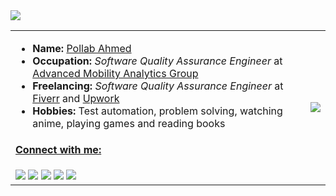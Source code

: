 <img src ="https://gpvc.arturio.dev/P-Ahmed">

<table>
  <tr>
    <td>
        <ul>
          <li><strong>Name:</strong> <a href="https://www.linkedin.com/in/pollab-ahmed/">Pollab Ahmed</a></li>
          <li><strong>Occupation:</strong> <em>Software Quality Assurance Engineer</em> at <a href="https://amagroup.io/">Advanced Mobility Analytics Group</a></li>
          <li><strong>Freelancing:</strong> <em>Software Quality Assurance Engineer</em> at <a href="https://www.fiverr.com/p_ahmed">Fiverr</a> and <a href="https://www.upwork.com/freelancers/~014faae15050f47440">Upwork</a></li>
          <li><strong>Hobbies:</strong> Test automation, problem solving, watching anime, playing games and reading books</li>
        </ul>
        <h4><ins>Connect with me:</ins></h4>
          <a href="mailto:pollab17@gmail.com"><img src="![facebook](https://user-images.githubusercontent.com/28926103/218480266-51e066d1-589a-4241-90b9-fc657fb3fd99.png)"/></a>
          <a href="https://github.com/P-Ahmed/"><img src="https://icons8.com/icon/sbhfmWq4KRr1/github-squared"/></a>
          <a href="https://www.linkedin.com/in/pollab-ahmed/"><img src="https://icons8.com/icon/114445/linkedin-circled"/></a>
          <a href="https://www.fiverr.com/p_ahmed"><img src="https://icons8.com/icon/ngc6JsBomclm/fiverr"/></a>
          <a href="https://www.upwork.com/freelancers/~014faae15050f47440"><img src="https://icons8.com/icon/HKdmFbFm7xQV/upwork-a-global-freelancing-platform-where-professionals-connect-and-collaborate-remotely"/></a>
    </td>
    <td><img src="https://c.tenor.com/GN73MKBawZYAAAAi/busy-cute.gif"></td>
  </tr>
  
